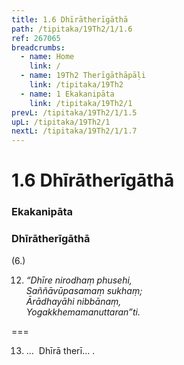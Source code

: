 ```yaml
---
title: 1.6 Dhīrātherīgāthā
path: /tipitaka/19Th2/1/1.6
ref: 267065
breadcrumbs:
  - name: Home
    link: /
  - name: 19Th2 Therīgāthāpāḷi
    link: /tipitaka/19Th2
  - name: 1 Ekakanipāta
    link: /tipitaka/19Th2/1
prevL: /tipitaka/19Th2/1/1.5
upL: /tipitaka/19Th2/1
nextL: /tipitaka/19Th2/1/1.7
---
```


# 1.6 Dhīrātherīgāthā

### Ekakanipāta

### Dhīrātherīgāthā

(6.)

12. _“Dhīre nirodhaṃ phusehi,_  
_Saññāvūpasamaṃ sukhaṃ;_  
_Ārādhayāhi nibbānaṃ,_  
_Yogakkhemamanuttaran”ti._  


===

13. …  Dhīrā therī… .




